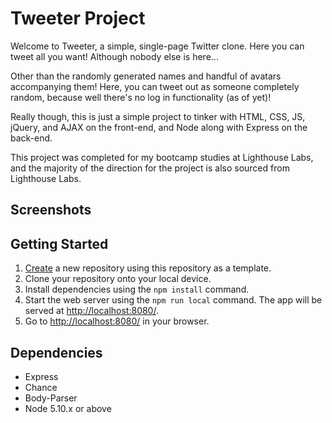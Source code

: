 # Tweeter Project

Welcome to Tweeter, a simple, single-page Twitter clone. Here you can tweet all you want! Although nobody else is here...

Other than the randomly generated names and handful of avatars accompanying them! Here, you can tweet out as someone completely random, because well there's no log in functionality (as of yet)!

Really though, this is just a simple project to tinker with HTML, CSS, JS, jQuery, and AJAX on the front-end, and Node along with Express on the back-end.

This project was completed for my bootcamp studies at Lighthouse Labs, and the majority of the direction for the project is also sourced from Lighthouse Labs.

## Screenshots


## Getting Started

1. [Create](https://docs.github.com/en/repositories/creating-and-managing-repositories/creating-a-repository-from-a-template) a new repository using this repository as a template.
2. Clone your repository onto your local device.
3. Install dependencies using the `npm install` command.
3. Start the web server using the `npm run local` command. The app will be served at <http://localhost:8080/>.
4. Go to <http://localhost:8080/> in your browser.

## Dependencies

- Express
- Chance
- Body-Parser
- Node 5.10.x or above
